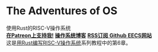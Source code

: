 # **The Adventures of OS**

使用Rust的RISC-V操作系统  
[**在Patreon上支持我!**](https://www.patreon.com/sgmarz)  [**操作系统博客**](http://osblog.stephenmarz.com/)  [**RSS订阅** ](http://osblog.stephenmarz.com/feed.rss)  [**Github** ](https://github.com/sgmarz)  [**EECS网站**](http://web.eecs.utk.edu/~smarz1)  
这是[用Rust编写RISC-V操作系统](http://osblog.stephenmarz.com/index.html)系列教程中的第6章。  